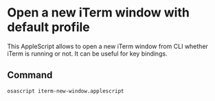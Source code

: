 # Open a new iTerm window with default profile

This AppleScript allows to open a new iTerm window from CLI whether iTerm is running or not.
It can be useful for key bindings.

## Command

```shell
osascript iterm-new-window.applescript
```
